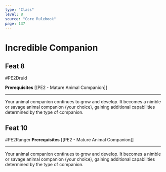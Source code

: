 ```yaml
---
type: "Class"
level: 8
source: "Core Rulebook"
page: 137
---
```

# Incredible Companion
## Feat 8
#PE2Druid

**Prerequisites** [[PE2 - Mature Animal Companion]]

---
Your animal companion continues to grow and develop. It becomes a nimble or savage animal companion (your choice), gaining additional capabilities determined by the type of companion.

## Feat 10
#PE2Ranger 
**Prerequisites** [[PE2 - Mature Animal Companion]]

---
Your animal companion continues to grow and develop. It becomes a nimble or savage animal companion (your choice), gaining additional capabilities determined by the type of companion.